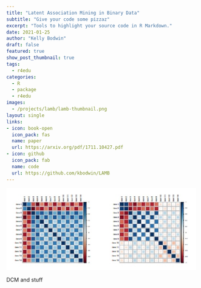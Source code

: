 ```yaml
---
title: "Latent Association Mining in Binary Data"
subtitle: "Give your code some pizzaz"
excerpt: "Tools to highlight your source code in R Markdown."
date: 2021-01-25
author: "Kelly Bodwin"
draft: false
featured: true
show_post_thumbnail: true
tags:
  - r4edu
categories:
  - R
  - package
  - r4edu
images:
  - /projects/lamb/lamb-thumbnail.png
layout: single
links:
- icon: book-open
  icon_pack: fas
  name: paper
  url: https://arxiv.org/pdf/1711.10427.pdf
- icon: github
  icon_pack: fab
  name: code
  url: https://github.com/kbodwin/LAMB
---
```


![](lamb.jpg)

DCM and stuff